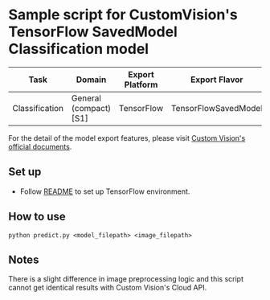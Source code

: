# Sample script for CustomVision's TensorFlow SavedModel Classification model

| Task | Domain | Export Platform | Export Flavor |
|------|--------|-----------------|---------------|
| Classification | General (compact) [S1] | TensorFlow | TensorFlowSavedModel |


For the detail of the model export features, please visit [Custom Vision's official documents](https://docs.microsoft.com/en-us/azure/cognitive-services/custom-vision-service/).

## Set up
- Follow [README](../README.md) to set up TensorFlow environment.

## How to use
```
python predict.py <model_filepath> <image_filepath>
```

## Notes
There is a slight difference in image preprocessing logic and this script cannot get identical results with Custom Vision's Cloud API.
